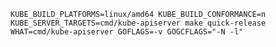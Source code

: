 `KUBE_BUILD_PLATFORMS=linux/amd64 KUBE_BUILD_CONFORMANCE=n KUBE_SERVER_TARGETS=cmd/kube-apiserver make quick-release WHAT=cmd/kube-apiserver GOFLAGS=-v GOGCFLAGS="-N -l"`